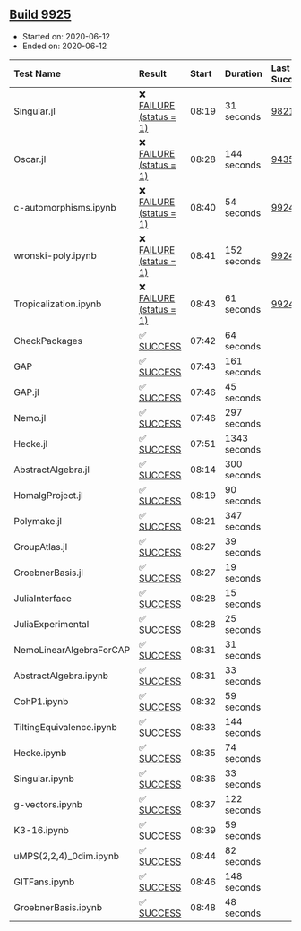 ## [Build 9925](https://oscarci.mathematik.uni-kl.de/job/oscar/9925/)

* Started on: 2020-06-12
* Ended on: 2020-06-12

| Test Name    | Result | Start | Duration | Last Success | First Failure |
|:-------------|:-------|:------|:---------|:-------------|:--------------|
| Singular.jl | ❌ [FAILURE (status = 1)](https://oscarci.mathematik.uni-kl.de/job/oscar/9925/artifact/logs/build-9925/Singular.jl.log) | 08:19 | 31 seconds | [9821](https://oscarci.mathematik.uni-kl.de/job/oscar/9821/) | [9822](https://oscarci.mathematik.uni-kl.de/job/oscar/9822/) |
| Oscar.jl | ❌ [FAILURE (status = 1)](https://oscarci.mathematik.uni-kl.de/job/oscar/9925/artifact/logs/build-9925/Oscar.jl.log) | 08:28 | 144 seconds | [9435](https://oscarci.mathematik.uni-kl.de/job/oscar/9435/) | [9436](https://oscarci.mathematik.uni-kl.de/job/oscar/9436/) |
| c-automorphisms.ipynb | ❌ [FAILURE (status = 1)](https://oscarci.mathematik.uni-kl.de/job/oscar/9925/artifact/logs/build-9925/c-automorphisms.ipynb.log) | 08:40 | 54 seconds | [9924](https://oscarci.mathematik.uni-kl.de/job/oscar/9924/) | [9925](https://oscarci.mathematik.uni-kl.de/job/oscar/9925/) |
| wronski-poly.ipynb | ❌ [FAILURE (status = 1)](https://oscarci.mathematik.uni-kl.de/job/oscar/9925/artifact/logs/build-9925/wronski-poly.ipynb.log) | 08:41 | 152 seconds | [9924](https://oscarci.mathematik.uni-kl.de/job/oscar/9924/) | [9925](https://oscarci.mathematik.uni-kl.de/job/oscar/9925/) |
| Tropicalization.ipynb | ❌ [FAILURE (status = 1)](https://oscarci.mathematik.uni-kl.de/job/oscar/9925/artifact/logs/build-9925/Tropicalization.ipynb.log) | 08:43 | 61 seconds | [9924](https://oscarci.mathematik.uni-kl.de/job/oscar/9924/) | [9925](https://oscarci.mathematik.uni-kl.de/job/oscar/9925/) |
| CheckPackages | ✅ [SUCCESS](https://oscarci.mathematik.uni-kl.de/job/oscar/9925/artifact/logs/build-9925/CheckPackages.log) | 07:42 | 64 seconds |  |  |
| GAP | ✅ [SUCCESS](https://oscarci.mathematik.uni-kl.de/job/oscar/9925/artifact/logs/build-9925/GAP.log) | 07:43 | 161 seconds |  |  |
| GAP.jl | ✅ [SUCCESS](https://oscarci.mathematik.uni-kl.de/job/oscar/9925/artifact/logs/build-9925/GAP.jl.log) | 07:46 | 45 seconds |  |  |
| Nemo.jl | ✅ [SUCCESS](https://oscarci.mathematik.uni-kl.de/job/oscar/9925/artifact/logs/build-9925/Nemo.jl.log) | 07:46 | 297 seconds |  |  |
| Hecke.jl | ✅ [SUCCESS](https://oscarci.mathematik.uni-kl.de/job/oscar/9925/artifact/logs/build-9925/Hecke.jl.log) | 07:51 | 1343 seconds |  |  |
| AbstractAlgebra.jl | ✅ [SUCCESS](https://oscarci.mathematik.uni-kl.de/job/oscar/9925/artifact/logs/build-9925/AbstractAlgebra.jl.log) | 08:14 | 300 seconds |  |  |
| HomalgProject.jl | ✅ [SUCCESS](https://oscarci.mathematik.uni-kl.de/job/oscar/9925/artifact/logs/build-9925/HomalgProject.jl.log) | 08:19 | 90 seconds |  |  |
| Polymake.jl | ✅ [SUCCESS](https://oscarci.mathematik.uni-kl.de/job/oscar/9925/artifact/logs/build-9925/Polymake.jl.log) | 08:21 | 347 seconds |  |  |
| GroupAtlas.jl | ✅ [SUCCESS](https://oscarci.mathematik.uni-kl.de/job/oscar/9925/artifact/logs/build-9925/GroupAtlas.jl.log) | 08:27 | 39 seconds |  |  |
| GroebnerBasis.jl | ✅ [SUCCESS](https://oscarci.mathematik.uni-kl.de/job/oscar/9925/artifact/logs/build-9925/GroebnerBasis.jl.log) | 08:27 | 19 seconds |  |  |
| JuliaInterface | ✅ [SUCCESS](https://oscarci.mathematik.uni-kl.de/job/oscar/9925/artifact/logs/build-9925/JuliaInterface.log) | 08:28 | 15 seconds |  |  |
| JuliaExperimental | ✅ [SUCCESS](https://oscarci.mathematik.uni-kl.de/job/oscar/9925/artifact/logs/build-9925/JuliaExperimental.log) | 08:28 | 25 seconds |  |  |
| NemoLinearAlgebraForCAP | ✅ [SUCCESS](https://oscarci.mathematik.uni-kl.de/job/oscar/9925/artifact/logs/build-9925/NemoLinearAlgebraForCAP.log) | 08:31 | 31 seconds |  |  |
| AbstractAlgebra.ipynb | ✅ [SUCCESS](https://oscarci.mathematik.uni-kl.de/job/oscar/9925/artifact/logs/build-9925/AbstractAlgebra.ipynb.log) | 08:31 | 33 seconds |  |  |
| CohP1.ipynb | ✅ [SUCCESS](https://oscarci.mathematik.uni-kl.de/job/oscar/9925/artifact/logs/build-9925/CohP1.ipynb.log) | 08:32 | 59 seconds |  |  |
| TiltingEquivalence.ipynb | ✅ [SUCCESS](https://oscarci.mathematik.uni-kl.de/job/oscar/9925/artifact/logs/build-9925/TiltingEquivalence.ipynb.log) | 08:33 | 144 seconds |  |  |
| Hecke.ipynb | ✅ [SUCCESS](https://oscarci.mathematik.uni-kl.de/job/oscar/9925/artifact/logs/build-9925/Hecke.ipynb.log) | 08:35 | 74 seconds |  |  |
| Singular.ipynb | ✅ [SUCCESS](https://oscarci.mathematik.uni-kl.de/job/oscar/9925/artifact/logs/build-9925/Singular.ipynb.log) | 08:36 | 33 seconds |  |  |
| g-vectors.ipynb | ✅ [SUCCESS](https://oscarci.mathematik.uni-kl.de/job/oscar/9925/artifact/logs/build-9925/g-vectors.ipynb.log) | 08:37 | 122 seconds |  |  |
| K3-16.ipynb | ✅ [SUCCESS](https://oscarci.mathematik.uni-kl.de/job/oscar/9925/artifact/logs/build-9925/K3-16.ipynb.log) | 08:39 | 59 seconds |  |  |
| uMPS(2,2,4)_0dim.ipynb | ✅ [SUCCESS](https://oscarci.mathematik.uni-kl.de/job/oscar/9925/artifact/logs/build-9925/uMPS-2-2-4-_0dim.ipynb.log) | 08:44 | 82 seconds |  |  |
| GITFans.ipynb | ✅ [SUCCESS](https://oscarci.mathematik.uni-kl.de/job/oscar/9925/artifact/logs/build-9925/GITFans.ipynb.log) | 08:46 | 148 seconds |  |  |
| GroebnerBasis.ipynb | ✅ [SUCCESS](https://oscarci.mathematik.uni-kl.de/job/oscar/9925/artifact/logs/build-9925/GroebnerBasis.ipynb.log) | 08:48 | 48 seconds |  |  |

